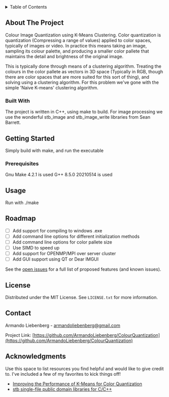 
<!-- TABLE OF CONTENTS -->
<details>
  <summary>Table of Contents</summary>
  <ol>
    <li>
      <a href="#about-the-project">About The Project</a>
      <ul>
        <li><a href="#built-with">Built With</a></li>
      </ul>
    </li>
    <li>
      <a href="#getting-started">Getting Started</a>
      <ul>
        <li><a href="#prerequisites">Prerequisites</a></li>
      </ul>
    </li>
    <li><a href="#usage">Usage</a></li>
    <li><a href="#roadmap">Roadmap</a></li>
    <li><a href="#contributing">Contributing</a></li>
    <li><a href="#license">License</a></li>
    <li><a href="#contact">Contact</a></li>
    <li><a href="#acknowledgments">Acknowledgments</a></li>
  </ol>
</details>



<!-- ABOUT THE PROJECT -->
## About The Project

Colour Image Quantization using K-Means Clustering. Color quantization is quantization (Compressing a range of values) applied to color spaces, typically of images or video.
In practice this means taking an image, sampling its colour palette, and producing a smaller color pallete that maintains the detail and brightness of the original image.

This is typically done through means of a clustering algorithm. Treating the colours in the color pallete as vectors in 3D space (Typically in RGB, though there are color spaces
that are more suited for this sort of thing), and solving using a clustering algorithm. For this problem we've gone with the simple 'Naive K-means' clustering algorithm.

### Built With

The project is written in C++, using make to build. For image processing we use the wonderful stb_image and stb_image_write libraries from Sean Barrett.

<!-- GETTING STARTED -->
## Getting Started

Simply build with make, and run the executable

### Prerequisites

Gnu Make 4.2.1 is used
G++ 8.5.0 20210514 is used

<!-- USAGE EXAMPLES -->
## Usage

Run with ./make

<!-- ROADMAP -->
## Roadmap

- [ ] Add support for compiling to windows .exe
- [ ] Add command line options for different initialization methods
- [ ] Add command line options for color pallete size
- [ ] Use SIMD to speed up
- [ ] Add support for OPENMP/MPI over server cluster
- [ ] Add GUI support using QT or Dear IMGUI

See the [open issues](https://github.com/ArmandoLiebenberg/ColourQuantization/issues) for a full list of proposed features (and known issues).

<!-- LICENSE -->
## License

Distributed under the MIT License. See `LICENSE.txt` for more information.

<!-- CONTACT -->
## Contact

Armando Liebenberg - armandoliebenberg@gmail.com

Project Link: [https://github.com/ArmandoLiebenberg/ColourQuantization](https://github.com/ArmandoLiebenberg/ColourQuantization)

<!-- ACKNOWLEDGMENTS -->
## Acknowledgments

Use this space to list resources you find helpful and would like to give credit to. I've included a few of my favorites to kick things off!

* [Improving the Performance of K-Means for Color Quantization](https://arxiv.org/abs/1101.0395)
* [stb single-file public domain libraries for C/C++ ](https://github.com/nothings/stb)
